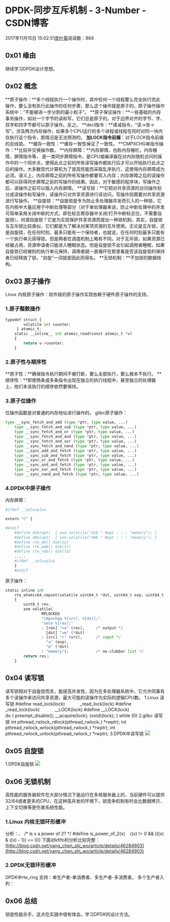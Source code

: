 
# DPDK-同步互斥机制 - 3-Number - CSDN博客


2017年11月15日 15:02:51[庞叶蒙](https://me.csdn.net/pangyemeng)阅读数：864


## 0x01 缘由
继续学习DPDK设计思想。

## 0x02 概念
**原子操作：**多个线程执行一个操作时，其中任何一个线程要么完全执行完此操作，要么没有执行此操作的任何步骤，那么这个操作就是原子的。原子操作操作系统中：“不能被进一步分割的最小粒子”。
**原子保证操作：**一些基础的内存事务操作，如对一个字节的读和写，它们总是原子的。对于边界对齐的字节、字、双字和四字节都可以原子操作。反之。
**decl指令：**递减指令，“读->改->写”，涉及两次内存操作，如果多个CPU运行的多个进程或线程在同时对同一块内存执行这个指令，那情况是无法预测的。
**加LOCK指令前缀**：对于LOCK指令前缀的总线锁。
**缓存一致性：**缓存一致性保证了一致性。
**CMPXCHG单指令操作：**比较并交换操作数。
**内存屏障：**内存屏障，也称内存栅栏，内存栅障，屏障指令等， 是一类同步屏障指令，是CPU或编译器在对内存随机访问的操作中的一个同步点，使得此点之前的所有读写操作都执行后才可以开始执行此点之后的操作。大多数现代计算机为了提高性能而采取乱序执行，这使得内存屏障成为必须。语义上，内存屏障之前的所有写操作都要写入内存；内存屏障之后的读操作都可以获得同步屏障之前的写操作的结果。因此，对于敏感的程序块，写操作之后、读操作之前可以插入内存屏障。
**读写锁：**它把对共享资源的访问操作划分成读操作和写操作，读操作只对共享资源进行读访问，写操作则需要对共享资源进行写操作。
**自旋锁：**自旋锁是专为防止多处理器并发而引入的一种锁，它在内核中大量应用于中断处理等部分（对于单处理器来说，防止中断处理中的并发可简单采用关闭中断的方式，即在标志寄存器中关闭/打开中断标志位，不需要自旋锁）。何谓自旋锁？它是为实现保护共享资源而提出一种锁机制。其实，自旋锁与互斥锁比较类似，它们都是为了解决对某项资源的互斥使用。无论是互斥锁，还是自旋锁，在任何时刻，最多只能有一个保持者，也就说，在任何时刻最多只能有一个执行单元获得锁。但是两者在调度机制上略有不同。对于互斥锁，如果资源已经被占用，资源申请者只能进入睡眠状态。但是自旋锁不会引起调用者睡眠，如果自旋锁已经被别的执行单元保持，调用者就一直循环在那里看是否该自旋锁的保持者已经释放了锁，"自旋"一词就是因此而得名。
**无锁机制：**不加锁的数据结构。

## 0x03 原子操作
Linux 内核原子操作：软件级的原子操作实现依赖于硬件原子操作的支持。
### 1.原子整数操作
```python
typedef struct {
        volatile int counter;
     } atomic_t;
    static __inline__ int atomic_read(const atomic_t *v)
    {
        return v->counter;
    }
```

### 2.原子性与顺序性
**原子性：**确保指令执行期间不被打断，要么全部执行，要么根本不执行。
**顺序性：**即使两条或多条指令出现在独立的执行线程中，甚至独立的处理器上，他们本该执行的顺序依然要保持。

### 3.原子位操作
位操作函数是对普通的内存地址进行操作的。
glibc原子操作：
```python
type __sync_fetch_and_add (type *ptr, type value, ...)
    type __sync_fetch_and_sub (type *ptr, type value, ...)
    type __sync_fetch_and_or (type *ptr, type value, ...)
    type __sync_fetch_and_and (type *ptr, type value, ...)
    type __sync_fetch_and_xor (type *ptr, type value, ...)
    type __sync_fetch_and_nand (type *ptr, type value, ...)
    type __sync_add_and_fetch (type *ptr, type value, ...)
    type __sync_sub_and_fetch (type *ptr, type value, ...)
    type __sync_or_and_fetch (type *ptr, type value, ...)
    type __sync_and_and_fetch (type *ptr, type value, ...)
    type __sync_xor_and_fetch (type *ptr, type value, ...)
    type __sync_nand_and_fetch (type *ptr, type value, ...)
```

### 4.DPDK中原子操作
内存屏障：
```python
#ifdef __cplusplus
```
```python
extern "C" {
```
```python
#endif
    #define dsb(opt)  { asm volatile("dsb " #opt : : : "memory"); }
    #define dmb(opt)  { asm volatile("dmb " #opt : : : "memory"); }
    #define rte_mb() dsb(sy)
    #define rte_wmb() dsb(st)
    #define rte_rmb() dsb(ld)
    .....
    #ifdef __cplusplus
    }
    #endif
```

原子操作：
```python
static inline int
    rte_atomic64_cmpset(volatile uint64_t *dst, uint64_t exp, uint64_t src)
    {
        uint8_t res;
        asm volatile(
                MPLOCKED
                "cmpxchgq %[src], %[dst];"
                "sete %[res];"
                : [res] "=a" (res),     /* output */
                  [dst] "=m" (*dst)
                : [src] "r" (src),      /* input */
                  "a" (exp),
                  "m" (*dst)
                : "memory");            /* no-clobber list */
        return res；
    }
```

## 0x04 读写锁
读写锁相对于自旋锁而言，能提高并发性，因为在多处理器系统中，它允许同事有多个读操作来访问共享资源，最大可能的读操作为实际的逻辑CPU数。
1.Linux 读写锁
\#define read_lock(lock)            _read_lock(lock)
\#define _read_lock(lock)            __LOCK(lock)
\#define __LOCK(lock) \
do { preempt_disable(); __acquire(lock); (void)(lock); } while (0)
2.glibc 读写锁
int pthread_rwlock_rdlock(pthread_rwlock_t *rwptr);
int pthread_rwlock_wrlock(pthread_rwlock_t *rwptr);
int pthread_rwlock_unlock(pthread_rwlock_t *rwptr);
3.DPDK中读写锁
![](https://img-blog.csdn.net/20171115150115596?watermark/2/text/aHR0cDovL2Jsb2cuY3Nkbi5uZXQvcGFuZ3llbWVuZw==/font/5a6L5L2T/fontsize/400/fill/I0JBQkFCMA==/dissolve/70/gravity/Center)

## 0x05 自旋锁
1.DPDK自旋锁
![](https://img-blog.csdn.net/20171115150132579?watermark/2/text/aHR0cDovL2Jsb2cuY3Nkbi5uZXQvcGFuZ3llbWVuZw==/font/5a6L5L2T/fontsize/400/fill/I0JBQkFCMA==/dissolve/70/gravity/Center)

## 0x06 无锁机制
高性能的服务器软件在大部分情况下是运行在多核服务器上的，当前硬件可以提供32/64或者更多的CPU，在这种高并发的环境下，锁竞争机制有时会比数据拷贝、上下文切换等更伤害系统性能。

### 1.Linux 内核无锁环形缓冲
分析：、
/* is x a power of 2? */
\#define is_power_of_2(x)    ((x) != 0 && (((x) & ((x) - 1)) == 0))
下面对kfifo的分析比较完整：[http://blog.csdn.net/yang_chen_shi_wo/article/details/46284903](http://blog.csdn.net/yang_chen_shi_wo/article/details/46284903)

### 2.DPDK无锁环形缓冲
DPDK中rte_ring 支持：单生产者-单消费者、多生产者-多消费者。
多个生产者入列：

## 0x06 总结
锁是性能杀手，这点在实践中很有体会。学习DPDK的设计方法。




